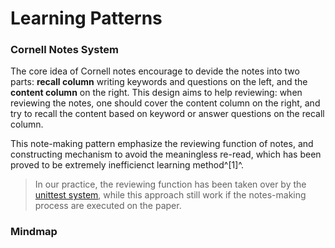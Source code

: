 # Learning Patterns



### Cornell Notes System

The core idea of Cornell notes encourage to devide the notes into two parts: **recall column** writing keywords and questions on the left, and the **content column** on the right. This design aims to help reviewing: when reviewing the notes, one should cover the content column on the right, and try to recall the content based on keyword or answer questions on the recall column.

This note-making pattern emphasize the reviewing function of notes, and constructing mechanism to avoid the meaningless re-read, which has been proved to be extremely inefficienct learning method^[1]^.

> In our practice, the reviewing function has been taken over by the [unittest system](), while this approach still work if the notes-making process are executed on the paper.



### Mindmap

